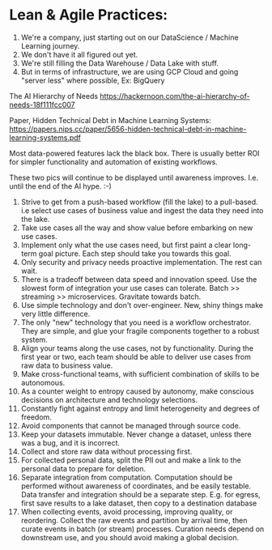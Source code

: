 # Lean & Agile Practices:

1. We're a company, just starting out on our DataScience / Machine Learning journey.
2. We don't have it all figured out yet. 
3. We're still filling the Data Warehouse / Data Lake with stuff.
4. But in terms of infrastructure, we are using GCP Cloud and going "server less" where possible, Ex: BigQuery

The AI Hierarchy of Needs https://hackernoon.com/the-ai-hierarchy-of-needs-18f111fcc007


Paper, Hidden Technical Debt in Machine Learning Systems: https://papers.nips.cc/paper/5656-hidden-technical-debt-in-machine-learning-systems.pdf

Most data-powered features lack the black box. There is usually better ROI for simpler functionality and automation of existing workflows.

These two pics will continue to be displayed until awareness improves. I.e. until the end of the AI hype. :-)

1. Strive to get from a push-based workflow (fill the lake) to a pull-based. i.e select use cases of business value and ingest the data they need into the lake.
2. Take use cases all the way and show value before embarking on new use cases.
3. Implement only what the use cases need, but first paint a clear long-term goal picture. Each step should take you towards this goal.
4. Only security and privacy needs proactive implementation. The rest can wait.
5. There is a tradeoff between data speed and innovation speed. Use the slowest form of integration your use cases can tolerate. Batch >> streaming >> microservices. Gravitate towards batch.
6. Use simple technology and don't over-engineer. New, shiny things make very little difference.
7. The only "new" technology that you need is a workflow orchestrator. They are simple, and glue your fragile components together to a robust system. 
8. Align your teams along the use cases, not by functionality. During the first year or two, each team should be able to deliver use cases from raw data to business value.
9. Make cross-functional teams, with sufficient combination of skills to be autonomous.
10. As a counter weight to entropy caused by autonomy, make conscious decisions on architecture and technology selections.
11. Constantly fight against entropy and limit heterogeneity and degrees of freedom.
12. Avoid components that cannot be managed through source code.
13. Keep your datasets immutable. Never change a dataset, unless there was a bug, and it is incorrect.
14. Collect and store raw data without processing first. 
15. For collected personal data, split the PII out and make a link to the personal data to prepare for deletion.
16. Separate integration from computation. Computation should be performed without awareness of coordinates, and be easily testable. Data transfer and integration should be a separate step. E.g. for egress, first save results to a lake dataset, then copy to a destination database
17. When collecting events, avoid processing, improving quality, or reordering. Collect the raw events and partition by arrival time, then curate events in batch (or stream) processes. Curation needs depend on downstream use, and you should avoid making a global decision.
